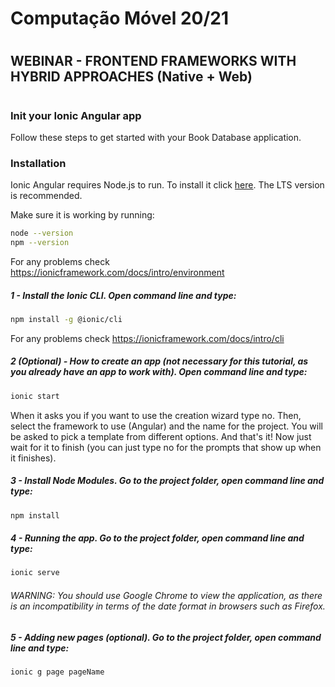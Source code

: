 # Computação Móvel 20/21
#
## WEBINAR - FRONTEND FRAMEWORKS WITH HYBRID APPROACHES (Native + Web)
#
### Init your Ionic Angular app
Follow these steps to get started with your Book Database application.
### Installation
Ionic Angular requires Node.js to run. To install it click [here](https://nodejs.org/en/). The LTS version is recommended.

Make sure it is working by running:
```sh
node --version
npm --version
```

For any problems check https://ionicframework.com/docs/intro/environment

##### 1 - Install the Ionic CLI. Open command line and type:

```sh
npm install -g @ionic/cli

```

For any problems check https://ionicframework.com/docs/intro/cli


##### 2 (Optional) - How to create an app (not necessary for this tutorial, as you already have an app to work with). Open command line and type:

```sh
ionic start

```

When it asks you if you want to use the creation wizard type no. Then, select the framework to use (Angular) and the name for the project. You will be asked to pick a template from different options. And that's it! Now just wait for it to finish (you can just type no for the prompts that show up when it finishes).

##### 3 - Install Node Modules. Go to the project folder, open command line and type:

```sh
npm install

```

##### 4 - Running the app. Go to the project folder, open command line and type:

```sh
ionic serve

```

###### WARNING: You should use Google Chrome to view the application, as there is an incompatibility in terms of the date format in browsers such as Firefox.

##### 5 - Adding new pages (optional). Go to the project folder, open command line and type:

```sh
ionic g page pageName

```

